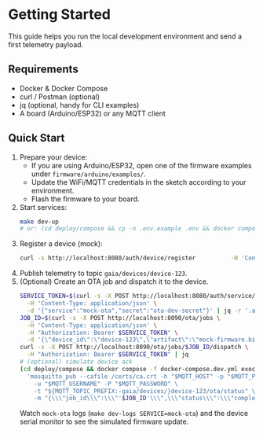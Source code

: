 # Getting Started

This guide helps you run the local development environment and send a first telemetry payload.

## Requirements
- Docker & Docker Compose
- curl / Postman (optional)
- jq (optional, handy for CLI examples)
- A board (Arduino/ESP32) or any MQTT client

## Quick Start
1. Prepare your device:
   - If you are using Arduino/ESP32, open one of the firmware examples under `firmware/arduino/examples/`.
   - Update the WiFi/MQTT credentials in the sketch according to your environment.
   - Flash the firmware to your board.
2. Start services:
   ```bash
   make dev-up
   # or: (cd deploy/compose && cp -n .env.example .env && docker compose up --build -d)
   ```
3. Register a device (mock):
   ```bash
   curl -s http://localhost:8080/auth/device/register          -H 'Content-Type: application/json'          -d '{"device_id":"device-123","pre_shared_secret":"abc123"}' | jq
   ```
4. Publish telemetry to topic `gaia/devices/device-123`.
5. (Optional) Create an OTA job and dispatch it to the device.
   ```bash
   SERVICE_TOKEN=$(curl -s -X POST http://localhost:8080/auth/service/login \
     -H 'Content-Type: application/json' \
     -d '{"service":"mock-ota","secret":"ota-dev-secret"}' | jq -r '.access_token')
   JOB_ID=$(curl -s -X POST http://localhost:8090/ota/jobs \
     -H 'Content-Type: application/json' \
     -H "Authorization: Bearer $SERVICE_TOKEN" \
     -d '{\"device_id\":\"device-123\",\"artifact\":\"mock-firmware.bin\",\"version\":\"1.0.1\"}' | jq -r '.id')
   curl -s -X POST http://localhost:8090/ota/jobs/$JOB_ID/dispatch \
     -H "Authorization: Bearer $SERVICE_TOKEN" | jq
   # (optional) simulate device ack
   (cd deploy/compose && docker compose -f docker-compose.dev.yml exec mqtt sh -lc \
     'mosquitto_pub --cafile /certs/ca.crt -h "$MQTT_HOST" -p "$MQTT_PORT" \
       -u "$MQTT_USERNAME" -P "$MQTT_PASSWORD" \
       -t "${MQTT_TOPIC_PREFIX:-gaia/devices/}device-123/ota/status" \
       -m "{\\\"job_id\\\":\\\"'$JOB_ID'\\\",\\\"status\\\":\\\"completed\\\",\\\"message\\\":\\\"manual ack\\\"}"')
   ```
   Watch `mock-ota` logs (`make dev-logs SERVICE=mock-ota`) and the device serial monitor to see the simulated firmware update.
